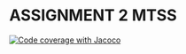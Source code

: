  # ASSIGNMENT 2 MTSS #
 [![Code coverage with Jacoco](https://github.com/m4hd1-exe/assignment2-mtss/actions/workflows/codecoverage.yml/badge.svg)](https://github.com/m4hd1-exe/assignment2-mtss/actions/workflows/codecoverage.yml)